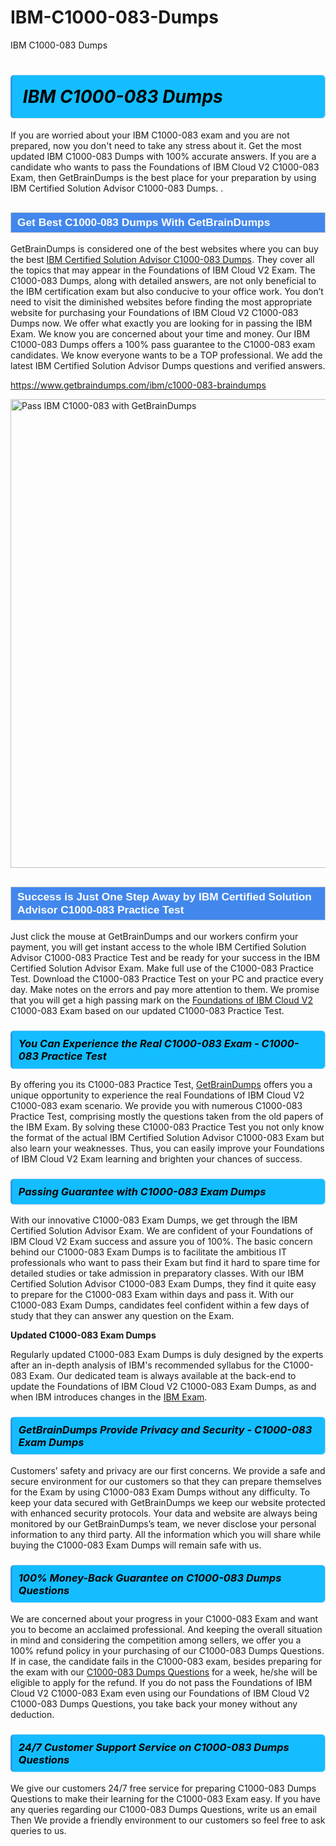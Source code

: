 # IBM-C1000-083-Dumps
IBM C1000-083 Dumps
<h1><strong><span style="display: block; color: #000000; background: #14BDFF; border: 0.5px solid #AED6F1; border-left: 3px solid #3498DB; padding: .6em; border-radius: 6px;">                     <em>IBM C1000-083 <span class="exam_variation">Dumps</span> </em>                </span></strong>            </h1>                        <p>If you are worried about your IBM C1000-083 exam and you are not prepared, now you don't need to take any stress about it.             Get the most updated IBM C1000-083 <span class="exam_variation">Dumps</span> with 100% accurate answers. If you are a candidate who wants to pass the             Foundations of IBM Cloud V2 C1000-083 Exam, then GetBrainDumps is the best place for your preparation by using IBM Certified Solution Advisor C1000-083 <span class="exam_variation">Dumps</span>. .</p>                        <h2 style="background: #4287ec; border: 1px solid #cccccc; padding: 5px 10px;">                <span style="color: #ffffff;">                    <span style="font-size: 11pt;">                        <span style="line-height: normal;">                            <span style="font-family: Calibri,sans-serif;">                                <strong>                                    <span style="font-size: 13.0pt;">Get Best C1000-083 <span class="exam_variation">Dumps</span> With GetBrainDumps</span>                                </strong>                            </span>                        </span>                    </span>                </span>            </h2>                        <p>GetBrainDumps is considered one of the best websites where you can buy the best <a href="https://www.getbraindumps.com/ibm/ibm-certified-solution-advisor-braindumps.html">IBM Certified Solution Advisor C1000-083 <span class="exam_variation">Dumps</span></a>.             They cover all the topics that may appear in the Foundations of IBM Cloud V2 Exam. The C1000-083 <span class="exam_variation">Dumps</span>,             along with detailed answers, are not only beneficial to the IBM certification exam but also conducive to your office work.             You don’t need to visit the diminished websites before finding the most appropriate website for purchasing your             Foundations of IBM Cloud V2 C1000-083 <span class="exam_variation">Dumps</span> now. We offer what exactly you are looking for in passing the IBM Exam.             We know you are concerned about your time and money. Our IBM C1000-083 <span class="exam_variation">Dumps</span> offers a 100% pass guarantee to the             C1000-083 exam candidates. We know everyone wants to be a TOP professional. We add the latest IBM Certified Solution Advisor <span class="exam_variation">Dumps</span> questions and verified answers.</p>                        <p><a href="https://www.getbraindumps.com/ibm/c1000-083-braindumps">https://www.getbraindumps.com/ibm/c1000-083-braindumps</a></p>                        <p><a href="https://www.getbraindumps.com/"><img src="https://www.getbraindumps.com/images/get-updated-exam-questions-with-discount-getbraindumps.jpg" class="postImage" alt="Pass IBM C1000-083 with GetBrainDumps" width="750"></a></p>                            <h2 style="background: #4287ec; border: 1px solid #cccccc; padding: 5px 10px;">                <span style="color: #ffffff;">                    <span style="font-size: 11pt;">                        <span style="line-height: normal;">                            <span style="font-family: Calibri,sans-serif;">                                <strong>                                    <span style="font-size: 13.0pt;">Success is Just One Step Away by IBM Certified Solution Advisor C1000-083 <span class="exam_variation2">Practice Test</span></span>                                </strong>                            </span>                        </span>                    </span>                </span>            </h2>                        <p>Just click the mouse at GetBrainDumps and our workers confirm your payment, you will get instant access to the whole IBM Certified Solution Advisor C1000-083 <span class="exam_variation2">Practice Test</span>             and be ready for your success in the IBM Certified Solution Advisor Exam. Make full use of the C1000-083 <span class="exam_variation2">Practice Test</span>. Download the C1000-083 <span class="exam_variation2">Practice Test</span> on your             PC and practice every day. Make notes on the errors and pay more attention to them. We promise that you will get a high passing mark on the             <a href="https://www.getbraindumps.com/ibm/c1000-083-braindumps">Foundations of IBM Cloud V2</a> C1000-083 Exam based on our updated C1000-083 <span class="exam_variation2">Practice Test</span>.</p>                        <h3>                <strong>                    <span style="display: block; color: #000000; background: #14BDFF; border: 0.5px solid #AED6F1; border-left: 3px solid #3498DB; padding: .6em; border-radius: 6px;">                        <em>You Can Experience the Real C1000-083 Exam - C1000-083 <span class="exam_variation2">Practice Test</span></em>                    </span>                </strong>            </h3>                        <p>By offering you its C1000-083 <span class="exam_variation2">Practice Test</span>, <a href="https://www.getbraindumps.com/">GetBrainDumps</a> offers you a unique opportunity to experience the real             Foundations of IBM Cloud V2 C1000-083 exam scenario. We provide you with numerous C1000-083 <span class="exam_variation2">Practice Test</span>, comprising mostly             the questions taken from the old papers of the IBM Exam. By solving these C1000-083 <span class="exam_variation2">Practice Test</span> you not only know the format of the actual             IBM Certified Solution Advisor C1000-083 Exam but also learn your weaknesses. Thus, you can easily improve your             Foundations of IBM Cloud V2 Exam learning and brighten your chances of success.</p>                        <h3>                <strong>                    <span style="display: block; color: #000000; background: #14BDFF; border: 0.5px solid #AED6F1; border-left: 3px solid #3498DB; padding: .6em; border-radius: 6px;">                        <em>Passing Guarantee with C1000-083 <span class="exam_variation3">Exam Dumps</span></em>                    </span>                </strong>            </h3>                        <p>With our innovative C1000-083 <span class="exam_variation3">Exam Dumps</span>, we get through the IBM Certified Solution Advisor Exam. We are confident of your Foundations of IBM Cloud V2 Exam             success and assure you of 100%. The basic concern behind our C1000-083 <span class="exam_variation3">Exam Dumps</span> is to facilitate the ambitious IT professionals who want to pass their             Exam but find it hard to spare time for detailed studies or take admission in preparatory classes. With our IBM Certified Solution Advisor C1000-083 <span class="exam_variation3">Exam Dumps</span>, they             find it quite easy to prepare for the C1000-083 Exam within days and pass it. With our C1000-083 <span class="exam_variation3">Exam Dumps</span>, candidates feel confident within a few days of             study that they can answer any question on the Exam.</p>                        <p><strong>Updated C1000-083 <span class="exam_variation3">Exam Dumps</span></strong></p>                        <p>Regularly updated C1000-083 <span class="exam_variation3">Exam Dumps</span> is duly designed by the experts after an in-depth analysis of IBM's recommended syllabus for the C1000-083 Exam.             Our dedicated team is always available at the back-end to update the Foundations of IBM Cloud V2 C1000-083 <span class="exam_variation3">Exam Dumps</span>,             as and when IBM introduces changes in the <a href="https://www.getbraindumps.com/ibm-braindumps.html">IBM Exam</a>.</p>                        <h3>                <strong>                    <span style="display: block; color: #000000; background: #14BDFF; border: 0.5px solid #AED6F1; border-left: 3px solid #3498DB; padding: .6em; border-radius: 6px;">                        <em>GetBrainDumps Provide Privacy and Security - C1000-083 <span class="exam_variation3">Exam Dumps</span></em>                    </span>                </strong>            </h3>                        <p>Customers’ safety and privacy are our first concerns. We provide a safe and secure environment for our customers so that they can prepare themselves for the Exam by using             C1000-083 <span class="exam_variation3">Exam Dumps</span> without any difficulty. To keep your data secured with GetBrainDumps we keep our website protected with enhanced security protocols. Your data and website             are always being monitored by our GetBrainDumps’s team, we never disclose your personal information to any third party. All the information which you will share while buying             the C1000-083 <span class="exam_variation3">Exam Dumps</span> will remain safe with us.</p>                        <h3>                <strong>                    <span style="display: block; color: #000000; background: #14BDFF; border: 0.5px solid #AED6F1; border-left: 3px solid #3498DB; padding: .6em; border-radius: 6px;">                        <em>100% Money-Back Guarantee on C1000-083 <span class="exam_variation4">Dumps Questions</span></em>                    </span>                </strong>            </h3>                        <p>We are concerned about your progress in your C1000-083 Exam and want you to become an acclaimed professional. And keeping the overall situation in mind and             considering the competition among sellers, we offer you a 100% refund policy in your purchasing of our C1000-083 <span class="exam_variation4">Dumps Questions</span>. If in case, the candidate fails in the             C1000-083 exam, besides preparing for the exam with our <a href="https://www.getbraindumps.com/ibm/c1000-083-braindumps">C1000-083 <span class="exam_variation4">Dumps Questions</span></a> for a week, he/she will be eligible to apply for the refund. If you do not pass the             Foundations of IBM Cloud V2 C1000-083 Exam even using our Foundations of IBM Cloud V2 C1000-083 <span class="exam_variation4">Dumps Questions</span>, you             take back your money without any deduction.</p>                        <h3>                <strong>                    <span style="display: block; color: #000000; background: #14BDFF; border: 0.5px solid #AED6F1; border-left: 3px solid #3498DB; padding: .6em; border-radius: 6px;">                        <em>24/7 Customer Support Service on C1000-083 <span class="exam_variation4">Dumps Questions</span></em>                    </span>                </strong>            </h3>                        <p>We give our customers 24/7 free service for preparing C1000-083 <span class="exam_variation4">Dumps Questions</span> to make their learning for the C1000-083 Exam easy. If you have any queries regarding our             C1000-083 <span class="exam_variation4">Dumps Questions</span>, write us an email Then We provide a friendly environment to our customers so feel free to ask queries to us.</p>                    
